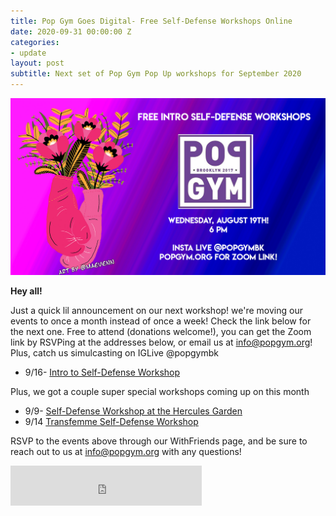 ```yaml
---
title: Pop Gym Goes Digital- Free Self-Defense Workshops Online
date: 2020-09-31 00:00:00 Z
categories:
- update
layout: post
subtitle: Next set of Pop Gym Pop Up workshops for September 2020
---
```


![Pop Gym Online](/assets/monthly.jpg)


**Hey all!**

Just a quick lil announcement on our next workshop! we're moving our events to once a month instead of once a week! Check the link below for the next one.
Free to attend (donations welcome!), you can get the Zoom link by RSVPing at the addresses below, or email us at info@popgym.org! Plus, catch us simulcasting on IGLive @popgymbk

* 9/16- [Intro to Self-Defense Workshop](https://withfriends.co/event/4865614/pop_gym_monthly_self_defense_workshop_intro_to_self_defense)

 Plus, we got a couple super special workshops coming up on this month
 
 * 9/9- [Self-Defense Workshop at the Hercules Garden](https://withfriends.co/event/4865619/self_defense_workshop)
 * 9/14 [Transfemme Self-Defense Workshop](https://withfriends.co/event/4865640/transfemme_self_defense_class)
 
 
 RSVP to the events above through our WithFriends page, and be sure to reach out to us at info@popgym.org with any questions!
       
<iframe src="https://withfriends.co/pop_gym/embed/raw:kind=Join" width="306" height="64" frameborder="0"></iframe>
